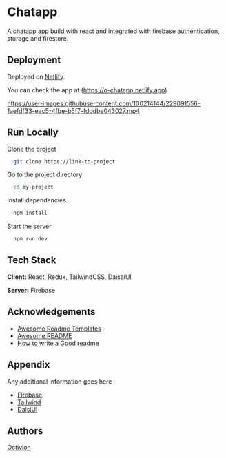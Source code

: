 
# Chatapp

A chatapp app build with react and integrated with firebase authentication, storage and firestore.

## Deployment

Deployed on [Netlify](https://app.netlify.com/teams/rohit22-dev/overview).

You can check the app at (https://o-chatapp.netlify.app)


https://user-images.githubusercontent.com/100214144/229091556-1aefdf33-eac5-4fbe-b5f7-fdddbe043027.mp4



## Run Locally

Clone the project

```bash
  git clone https://link-to-project
```

Go to the project directory

```bash
  cd my-project
```

Install dependencies

```bash
  npm install
```

Start the server

```bash
  npm run dev
```


## Tech Stack

**Client:** React, Redux, TailwindCSS, DaisaiUI

**Server:** Firebase


## Acknowledgements

 - [Awesome Readme Templates](https://awesomeopensource.com/project/elangosundar/awesome-README-templates)
 - [Awesome README](https://github.com/matiassingers/awesome-readme)
 - [How to write a Good readme](https://bulldogjob.com/news/449-how-to-write-a-good-readme-for-your-github-project)


## Appendix

Any additional information goes here

- [Firebase](https://firebase.google.com/docs/)
- [Tailwind](https://tailwindcss.com/docs/)
- [DaisiUI](https://daisyui.com/docs/)
## Authors

[Octivion](https://rkcode.codes/)

